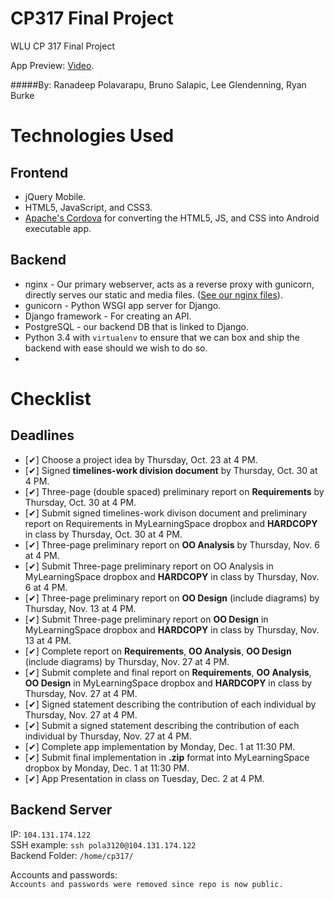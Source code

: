 CP317 Final Project
==================

WLU CP 317 Final Project

App Preview: [Video](https://www.youtube.com/watch?v=UAPcjN_2L6Y).

#####By: Ranadeep Polavarapu, Bruno Salapic, Lee Glendenning, Ryan Burke

Technologies Used
=========
Frontend
-------------
* jQuery Mobile.  
* HTML5, JavaScript, and CSS3.
* [Apache's Cordova](http://cordova.apache.org/) for converting the HTML5, JS, and CSS into Android executable app.

Backend
-------------
* nginx - Our primary webserver, acts as a reverse proxy with gunicorn, directly serves our static and media files. ([See our nginx files](webserver/nginx)).
* gunicorn - Python WSGI app server for Django.
* Django framework - For creating an API.
* PostgreSQL - our backend DB that is linked to Django.
* Python 3.4 with `virtualenv` to ensure that we can box and ship the backend with ease should we wish to do so.
* 

Checklist
=========
Deadlines
-------------
*  [✔] Choose a project idea by Thursday, Oct. 23 at 4 PM.  
*  [✔] Signed **timelines-work division document** by Thursday, Oct. 30 at 4 PM.
*  [✔] Three-page (double spaced) preliminary report on **Requirements** by Thursday, Oct. 30 at 4 PM.   
*  [✔] Submit signed timelines-work divison document and preliminary report on Requirements in MyLearningSpace dropbox and **HARDCOPY** in class by Thursday, Oct. 30 at 4 PM.
*  [✔] Three-page preliminary report on **OO Analysis** by Thursday, Nov. 6 at 4 PM.
*  [✔] Submit Three-page preliminary report on OO Analysis in MyLearningSpace dropbox and **HARDCOPY** in class by Thursday, Nov. 6 at 4 PM.
*  [✔] Three-page preliminary report on **OO Design** (include diagrams) by Thursday, Nov. 13 at 4 PM.
*  [✔] Submit Three-page preliminary report on **OO Design**  in MyLearningSpace dropbox and **HARDCOPY** in class by Thursday, Nov. 13 at 4 PM.
*  [✔] Complete report on **Requirements**, **OO Analysis**, **OO Design** (include diagrams) by Thursday, Nov. 27 at 4 PM.
*  [✔] Submit complete and final report on **Requirements**, **OO Analysis**, **OO Design**  in MyLearningSpace dropbox and **HARDCOPY** in class by Thursday, Nov. 27 at 4 PM.
*  [✔] Signed statement describing the contribution of each individual by Thursday, Nov. 27 at 4 PM. 
*  [✔] Submit a signed statement describing the contribution of each individual by Thursday, Nov. 27 at 4 PM. 
*  [✔] Complete app implementation by Monday, Dec. 1 at 11:30 PM.
*  [✔] Submit final implementation in **.zip** format into MyLearningSpace dropbox by Monday, Dec. 1 at 11:30 PM.
*  [✔] App Presentation in class on Tuesday, Dec. 2 at 4 PM.

Backend Server
-------------
IP: `104.131.174.122`  
SSH example: `ssh pola3120@104.131.174.122`  
Backend Folder: `/home/cp317/`  

Accounts and passwords:  
`Accounts and passwords were removed since repo is now public.`
